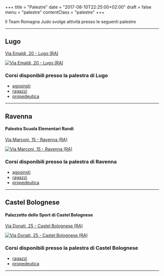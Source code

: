 +++
title = "Palestre"
date =  "2017-08-10T22:25:00+02:00"
draft = false
menu =  "palestre"
contentClass = "palestre"
+++

Il Team Romagna Judo svolge attività presso le seguenti palestre

---

## Lugo
[Via Emaldi, 20 - Lugo (RA)][mappa-lugo]

[![Via Emaldi, 20 - Lugo (RA)](/images/maps/lugo.png)][mappa-lugo]

### Corsi disponibili presso la palestra di Lugo
- [agosinsti](/corsi/agonisti/)
- [ragazzi](/corsi/ragazzi/)
- [propedeutica](/corsi/propedeutica/)

---

## Ravenna
#### Palestra Scuola Elementari Randi
[Via Marconi, 15 - Ravenna (RA)][mappa-ravenna]

[![Via Marconi, 15 - Ravenna (RA)](/images/maps/ravenna.png)][mappa-ravenna]

### Corsi disponibili presso la palestra di Ravenna
- [agosinsti](/corsi/agonisti/)
- [ragazzi](/corsi/ragazzi/)
- [propedeutica](/corsi/propedeutica/)

---

## Castel Bolognese
#### Palazzetto dello Sport di Castel Bolognese
[Via Donati, 25 - Castel Bolognese (RA)][mappa-castelbolognese]

[![Via Donati, 25 - Castel Bolognese (RA)](/images/maps/castelbolognese.png)][mappa-castelbolognese]

### Corsi disponibili presso la palestra di Castel Bolognese
- [ragazzi](/corsi/ragazzi/)
- [propedeutica](/corsi/propedeutica/)

---

[mappa-lugo]: https://www.google.it/maps/place/Team+Romagna+Judo/@44.419297,11.9062121,17z/data=!3m1!4b1!4m5!3m4!1s0x477e032c9abcbe93:0xbc2a51c45a18ba47!8m2!3d44.419297!4d11.9084008?hl=it
[mappa-ravenna]: https://www.google.it/maps/place/Team+Romagna+Judo/@44.405523,12.1885824,17z/data=!3m1!4b1!4m5!3m4!1s0x477df94ba8ab596f:0xdbc4c1c7f9299a20!8m2!3d44.405523!4d12.1907711?hl=it
[mappa-castelbolognese]: https://www.google.it/maps/place/Team+Romagna+Judo/@44.3160906,11.7916364,17z/data=!3m1!4b1!4m5!3m4!1s0x132b4bfe5db06c95:0xbf0a2a6d635aa079!8m2!3d44.3160906!4d11.7938251?hl=it
